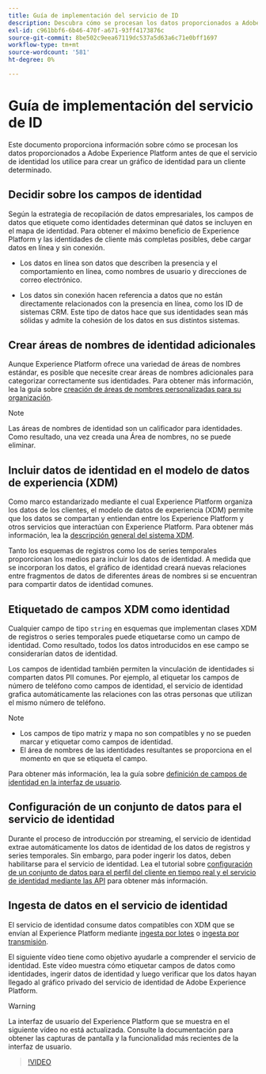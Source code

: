 ```yaml
---
title: Guía de implementación del servicio de ID
description: Descubra cómo se procesan los datos proporcionados a Adobe Experience Platform antes de que el servicio de identidad los utilice para crear gráficos de identidad.
exl-id: c961bbf6-6b46-470f-a671-93ff4173876c
source-git-commit: 8be502c9eea67119dc537a5d63a6c71e0bff1697
workflow-type: tm+mt
source-wordcount: '581'
ht-degree: 0%

---
```


# Guía de implementación del servicio de ID

Este documento proporciona información sobre cómo se procesan los datos proporcionados a Adobe Experience Platform antes de que el servicio de identidad los utilice para crear un gráfico de identidad para un cliente determinado.

## Decidir sobre los campos de identidad

Según la estrategia de recopilación de datos empresariales, los campos de datos que etiquete como identidades determinan qué datos se incluyen en el mapa de identidad. Para obtener el máximo beneficio de Experience Platform y las identidades de cliente más completas posibles, debe cargar datos en línea y sin conexión.

* Los datos en línea son datos que describen la presencia y el comportamiento en línea, como nombres de usuario y direcciones de correo electrónico.

* Los datos sin conexión hacen referencia a datos que no están directamente relacionados con la presencia en línea, como los ID de sistemas CRM. Este tipo de datos hace que sus identidades sean más sólidas y admite la cohesión de los datos en sus distintos sistemas.

## Crear áreas de nombres de identidad adicionales

Aunque Experience Platform ofrece una variedad de áreas de nombres estándar, es posible que necesite crear áreas de nombres adicionales para categorizar correctamente sus identidades. Para obtener más información, lea la guía sobre [creación de áreas de nombres personalizadas para su organización](./features/namespaces.md).

>[!NOTE]
>
>Las áreas de nombres de identidad son un calificador para identidades. Como resultado, una vez creada una Área de nombres, no se puede eliminar.

## Incluir datos de identidad en el modelo de datos de experiencia (XDM)

Como marco estandarizado mediante el cual Experience Platform organiza los datos de los clientes, el modelo de datos de experiencia (XDM) permite que los datos se compartan y entiendan entre los Experience Platform y otros servicios que interactúan con Experience Platform. Para obtener más información, lea la [descripción general del sistema XDM](../xdm/home.md).

Tanto los esquemas de registros como los de series temporales proporcionan los medios para incluir los datos de identidad. A medida que se incorporan los datos, el gráfico de identidad creará nuevas relaciones entre fragmentos de datos de diferentes áreas de nombres si se encuentran para compartir datos de identidad comunes.

## Etiquetado de campos XDM como identidad

Cualquier campo de tipo `string` en esquemas que implementan clases XDM de registros o series temporales puede etiquetarse como un campo de identidad. Como resultado, todos los datos introducidos en ese campo se considerarían datos de identidad.

Los campos de identidad también permiten la vinculación de identidades si comparten datos PII comunes.
Por ejemplo, al etiquetar los campos de número de teléfono como campos de identidad, el servicio de identidad grafica automáticamente las relaciones con las otras personas que utilizan el mismo número de teléfono.

>[!NOTE]
>
>* Los campos de tipo matriz y mapa no son compatibles y no se pueden marcar y etiquetar como campos de identidad.
>* El área de nombres de las identidades resultantes se proporciona en el momento en que se etiqueta el campo.

Para obtener más información, lea la guía sobre [definición de campos de identidad en la interfaz de usuario](../xdm/ui/fields/identity.md).

## Configuración de un conjunto de datos para el servicio de identidad

Durante el proceso de introducción por streaming, el servicio de identidad extrae automáticamente los datos de identidad de los datos de registros y series temporales. Sin embargo, para poder ingerir los datos, deben habilitarse para el servicio de identidad. Lea el tutorial sobre [configuración de un conjunto de datos para el perfil del cliente en tiempo real y el servicio de identidad mediante las API](../profile/tutorials/dataset-configuration.md) para obtener más información.

## Ingesta de datos en el servicio de identidad

El servicio de identidad consume datos compatibles con XDM que se envían al Experience Platform mediante [ingesta por lotes](../ingestion/batch-ingestion/overview.md) o [ingesta por transmisión](../ingestion/streaming-ingestion/overview.md).

El siguiente vídeo tiene como objetivo ayudarle a comprender el servicio de identidad. Este vídeo muestra cómo etiquetar campos de datos como identidades, ingerir datos de identidad y luego verificar que los datos hayan llegado al gráfico privado del servicio de identidad de Adobe Experience Platform.

>[!WARNING]
>
>La interfaz de usuario del Experience Platform que se muestra en el siguiente vídeo no está actualizada. Consulte la documentación para obtener las capturas de pantalla y la funcionalidad más recientes de la interfaz de usuario.

>[!VIDEO](https://video.tv.adobe.com/v/28167?quality=12&learn=on)
